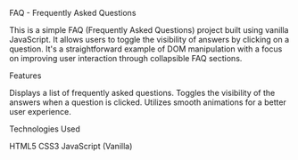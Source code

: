 FAQ - Frequently Asked Questions

This is a simple FAQ (Frequently Asked Questions) project built using vanilla JavaScript. It allows users to toggle the visibility of answers by clicking on a question. It's a straightforward example of DOM manipulation with a focus on improving user interaction through collapsible FAQ sections.


Features

Displays a list of frequently asked questions.
Toggles the visibility of the answers when a question is clicked.
Utilizes smooth animations for a better user experience.


Technologies Used

HTML5
CSS3
JavaScript (Vanilla)
